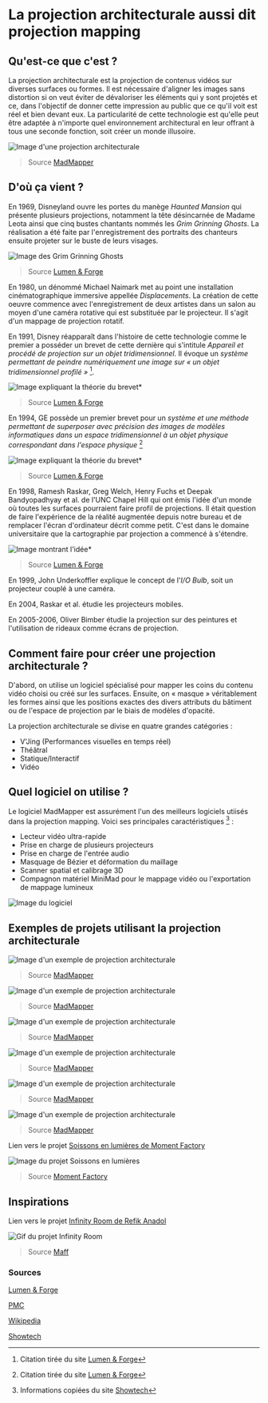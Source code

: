 # La projection architecturale aussi dit projection mapping

## Qu'est-ce que c'est ?
La projection architecturale est la projection de contenus vidéos sur diverses surfaces ou formes. Il est nécessaire d'aligner les images sans distortion si on veut éviter de dévaloriser les éléments qui y sont projetés et ce, dans l'objectif de donner cette impression au public que ce qu'il voit est réel et bien devant eux. La particularité de cette technologie est qu'elle peut être adaptée à n'importe quel environnement architectural en leur offrant à tous une seconde fonction, soit créer un monde illusoire. 

![Image d'une projection architecturale](https://madmapper.com/gallery/TNL_Design_Illumination_3D_Video_Mapping_Hologramm_Projektion_Schloss_Arenfels_SchlossLeuchten_1440x860_01-(1)-webp-big.webp)
> Source [MadMapper](https://madmapper.com/gallery/)

## D'où ça vient ?
En 1969, Disneyland ouvre les portes du manège *Haunted Mansion* qui présente plusieurs projections, notamment la tête désincarnée de Madame Leota ainsi que cinq bustes chantants nommés les *Grim Grinning Ghosts*. La réalisation a été faite par l'enregistrement des portraits des chanteurs ensuite projeter sur le buste de leurs visages. 

![Image des *Grim Grinning Ghosts*](http://promapcentral.wpengine.com/wp-content/uploads/2012/12/tumblr_lts4torIKW1r337tvo1_500.jpg)
> Source [Lumen & Forge](https://lumenandforge.com/services/3d-projection-mapping/?gclid=Cj0KCQjw9fqnBhDSARIsAHlcQYR8GIv4qehdlqRLMeg4t5RGDI6ikQURm4x1adZ4McbIdHs1FyRJNgAaAj7jEALw_wcB)

En 1980, un dénommé Michael Naimark met au point une installation cinématographique immersive appellée *Displacements*. La création de cette oeuvre commence avec l'enregistrement de deux artistes dans un salon au moyen d'une caméra rotative qui est substituée par le projecteur. Il s'agit d'un mappage de projection rotatif. 

En 1991, Disney réapparaît dans l'histoire de cette technologie comme le premier a posséder un brevet de cette dernière qui s'intitule *Appareil et procédé de projection sur un objet tridimensionnel*. Il évoque un *système permettant de peindre numériquement une image sur « un objet tridimensionnel profilé »* [^1].

![Image expliquant la théorie du brevet*](http://promapcentral.wpengine.com/wp-content/uploads/2012/12/US5325473-1.png)
> Source [Lumen & Forge](https://lumenandforge.com/services/3d-projection-mapping/?gclid=Cj0KCQjw9fqnBhDSARIsAHlcQYR8GIv4qehdlqRLMeg4t5RGDI6ikQURm4x1adZ4McbIdHs1FyRJNgAaAj7jEALw_wcB)

En 1994, GE possède un premier brevet pour un *système et une méthode permettant de superposer avec précision des images de modèles informatiques dans un espace tridimensionnel à un objet physique correspondant dans l'espace physique* [^2]

![Image expliquant la théorie du brevet*](http://promapcentral.wpengine.com/wp-content/uploads/2012/12/US5687305-11.png)
> Source [Lumen & Forge](https://lumenandforge.com/services/3d-projection-mapping/?gclid=Cj0KCQjw9fqnBhDSARIsAHlcQYR8GIv4qehdlqRLMeg4t5RGDI6ikQURm4x1adZ4McbIdHs1FyRJNgAaAj7jEALw_wcB)

En 1998, Ramesh Raskar, Greg Welch, Henry Fuchs et Deepak Bandyopadhyay et al. de l'UNC Chapel Hill qui ont émis l'idée d'un monde où toutes les surfaces pourraient faire profil de projections. Il était question de faire l'expérience de la réalité augmentée depuis notre bureau et de remplacer l'écran d'ordinateur décrit comme petit. C'est dans le domaine universitaire que la cartographie par projection a commencé à s'étendre. 

![Image montrant l'idée*](http://promapcentral.wpengine.com/wp-content/uploads/2012/12/office.jpg)
> Source [Lumen & Forge](https://lumenandforge.com/services/3d-projection-mapping/?gclid=Cj0KCQjw9fqnBhDSARIsAHlcQYR8GIv4qehdlqRLMeg4t5RGDI6ikQURm4x1adZ4McbIdHs1FyRJNgAaAj7jEALw_wcB)

En 1999, John Underkoffler explique le concept de l'*I/O Bulb*, soit un projecteur couplé à une caméra.

En 2004, Raskar et al. étudie les projecteurs mobiles.

En 2005-2006, Oliver Bimber étudie la projection sur des peintures et l'utilisation de rideaux comme écrans de projection.

## Comment faire pour créer une projection architecturale ?

D'abord, on utilise un logiciel spécialisé pour mapper les coins du contenu vidéo choisi ou créé sur les surfaces. Ensuite, on « masque » véritablement les formes ainsi que les positions exactes des divers attributs du bâtiment ou de l'espace de projection par le biais de modèles d'opacité. 

La projection architecturale se divise en quatre grandes catégories :
- V'Jing (Performances visuelles en temps réel)
- Théâtral
- Statique/Interactif
- Vidéo

## Quel logiciel on utilise ?
Le logiciel MadMapper est assurément l'un des meilleurs logiciels utiisés dans la projection mapping. Voici ses principales caractéristiques [^3] : 

- Lecteur vidéo ultra-rapide
- Prise en charge de plusieurs projecteurs
- Prise en charge de l'entrée audio 
- Masquage de Bézier et déformation du maillage
- Scanner spatial et calibrage 3D
- Compagnon matériel MiniMad pour le mappage vidéo ou l'exportation de mappage lumineux

![Image du logiciel](https://madmapper.com/images/designedForArtist.jpg)

## Exemples de projets utilisant la projection architecturale 
![Image d'un exemple de projection architecturale](https://madmapper.com/gallery/277367082_506863977670460_292377537516007516_n-big.jpg)
> Source [MadMapper](https://madmapper.com/gallery/) 

![Image d'un exemple de projection architecturale](https://madmapper.com/gallery/bellot_1-big.jpg)
> Source [MadMapper](https://madmapper.com/gallery/) 

![Image d'un exemple de projection architecturale](https://madmapper.com/gallery/Alex_Augier_1-big.jpg)
> Source [MadMapper](https://madmapper.com/gallery/) 

![Image d'un exemple de projection architecturale](https://madmapper.com/gallery/Double_Take_Projections_1-big.jpg)
> Source [MadMapper](https://madmapper.com/gallery/) 

![Image d'un exemple de projection architecturale](https://madmapper.com/gallery/Capture_d%E2%80%99e%CC%81cran_2023-01-09_a%CC%80_17.23.55-big.jpg)
> Source [MadMapper](https://madmapper.com/gallery/) 

![Image d'un exemple de projection architecturale](https://madmapper.com/gallery/044531F1-C5FE-4218-88DB-7B4BFDCC2FD9-scaled-e1674072100361-1580x1051-big.jpeg)
> Source [MadMapper](https://madmapper.com/gallery/)

Lien vers le projet [Soissons en lumières de Moment Factory](https://momentfactory.com/work/all/all/soissons-en-lumieres)

![Image du projet Soissons en lumières](https://medias.momentfactory.com/2022/10/Moment-Soissons-AHD-TIFF-0036-WS.jpg)
> Source [Moment Factory](https://momentfactory.com/work/all/all/soissons-en-lumieres)

## Inspirations 
Lien vers le projet [Infinity Room de Refik Anadol](https://refikanadol.com/works/infinity-room/)

![Gif du projet Infinity Room](https://res.cloudinary.com/offstream/image/upload/v1555531114/lxswkov5m26yckfmgq9z.gif)
> Source [Maff](https://www.maff.tv/watch/infinity-room)

### Sources 
[Lumen & Forge](https://lumenandforge.com/services/3d-projection-mapping/?gclid=Cj0KCQjw9fqnBhDSARIsAHlcQYR8GIv4qehdlqRLMeg4t5RGDI6ikQURm4x1adZ4McbIdHs1FyRJNgAaAj7jEALw_wcB)

[PMC](https://projection-mapping.org/the-history-of-projection-mapping/)

[Wikipedia](https://en.wikipedia.org/wiki/Projection_mapping#See_also)

[Showtech](https://www.showtechproductions.com/best-video-mapping-software-programs/)

[^1]: Citation tirée du site [Lumen & Forge](https://lumenandforge.com/services/3d-projection-mapping/?gclid=Cj0KCQjw9fqnBhDSARIsAHlcQYR8GIv4qehdlqRLMeg4t5RGDI6ikQURm4x1adZ4McbIdHs1FyRJNgAaAj7jEALw_wcB)
[^2]: Citation tirée du site [Lumen & Forge](https://lumenandforge.com/services/3d-projection-mapping/?gclid=Cj0KCQjw9fqnBhDSARIsAHlcQYR8GIv4qehdlqRLMeg4t5RGDI6ikQURm4x1adZ4McbIdHs1FyRJNgAaAj7jEALw_wcB)
[^3]: Informations copiées du site [Showtech](https://www.showtechproductions.com/best-video-mapping-software-programs/)
